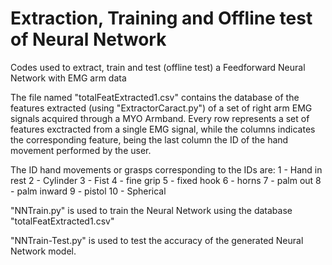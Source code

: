 # Extraction, Training and Offline test of Neural Network
Codes used to extract, train and test (offline test) a Feedforward Neural Network with EMG arm data

The file named "totalFeatExtracted1.csv" contains the database of the features extracted (using "ExtractorCaract.py") of a set of 
right arm EMG signals acquired through a MYO Armband. Every row represents a set of features exctracted
from a single EMG signal, while the columns indicates the corresponding feature, being the last column 
the ID of the hand movement performed by the user.

The ID hand movements or grasps corresponding to the IDs are:
1 - Hand in rest
2 - Cylinder
3 - Fist 
4 - fine grip
5 - fixed hook
6 - horns
7 - palm out
8 - palm inward
9 - pistol
10 - Spherical


"NNTrain.py" is used to train the Neural Network using the database "totalFeatExtracted1.csv"

"NNTrain-Test.py" is used to test the accuracy of the generated Neural Network model.
